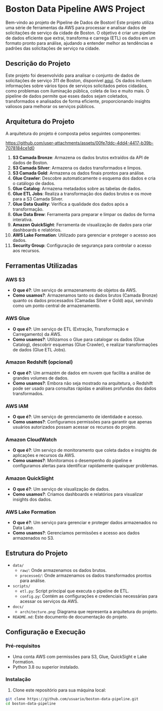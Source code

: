 # Boston Data Pipeline AWS Project

Bem-vindo ao projeto de Pipeline de Dados de Boston! Este projeto utiliza uma série de ferramentas da AWS para processar e analisar dados de solicitações de serviço da cidade de Boston. O objetivo é criar um pipeline de dados eficiente que extrai, transforma e carrega (ETL) os dados em um formato pronto para análise, ajudando a entender melhor as tendências e padrões das solicitações de serviço na cidade.

## Descrição do Projeto

Este projeto foi desenvolvido para analisar o conjunto de dados de solicitações de serviço 311 de Boston, disponível [aqui](https://data.boston.gov/dataset/311-service-requests). Os dados incluem informações sobre vários tipos de serviços solicitados pelos cidadãos, como problemas com iluminação pública, coleta de lixo e muito mais. O pipeline de dados permite que esses dados sejam coletados, transformados e analisados de forma eficiente, proporcionando insights valiosos para melhorar os serviços públicos.

## Arquitetura do Projeto

A arquitetura do projeto é composta pelos seguintes componentes:

https://github.com/user-attachments/assets/00fe7ddc-4dd4-4417-b39b-7078184ce1d0

1. **S3 Camada Bronze**: Armazena os dados brutos extraídos da API de dados de Boston.
2. **S3 Camada Silver**: Armazena os dados transformados e limpos.
3. **S3 Camada Gold**: Armazena os dados finais prontos para análise.
4. **Glue Crawler**: Descobre automaticamente o esquema dos dados e cria o catálogo de dados.
5. **Glue Catalog**: Armazena metadados sobre as tabelas de dados.
6. **Glue ETL Jobs**: Realiza a transformação dos dados brutos e os move para a S3 Camada Silver.
8. **Glue Data Quality**: Verifica a qualidade dos dados após a transformação.
9. **Glue Data Brew**: Ferramenta para preparar e limpar os dados de forma interativa.
10. **Amazon QuickSight**: Ferramenta de visualização de dados para criar dashboards e relatórios.
11. **AWS Lake Formation**: Utilizado para gerenciar e proteger o acesso aos dados.
12. **Security Group**: Configuração de segurança para controlar o acesso aos recursos.

## Ferramentas Utilizadas

### AWS S3
- **O que é?**: Um serviço de armazenamento de objetos da AWS.
- **Como usamos?**: Armazenamos tanto os dados brutos (Camada Bronze) quanto os dados processados (Camadas Silver e Gold) aqui, servindo como um ponto central de armazenamento.

### AWS Glue
- **O que é?**: Um serviço de ETL (Extração, Transformação e Carregamento) da AWS.
- **Como usamos?**: Utilizamos o Glue para catalogar os dados (Glue Catalog), descobrir esquemas (Glue Crawler), e realizar transformações de dados (Glue ETL Jobs).

### Amazon Redshift (opcional)
- **O que é?**: Um armazém de dados em nuvem que facilita a análise de grandes volumes de dados.
- **Como usamos?**: Embora não seja mostrado na arquitetura, o Redshift pode ser usado para consultas rápidas e análises profundas dos dados transformados.


### AWS IAM
- **O que é?**: Um serviço de gerenciamento de identidade e acesso.
- **Como usamos?**: Configuramos permissões para garantir que apenas usuários autorizados possam acessar os recursos do projeto.

### Amazon CloudWatch
- **O que é?**: Um serviço de monitoramento que coleta dados e insights de aplicações e recursos da AWS.
- **Como usamos?**: Monitoramos o desempenho do pipeline e configuramos alertas para identificar rapidamente quaisquer problemas.

### Amazon QuickSight
- **O que é?**: Um serviço de visualização de dados.
- **Como usamos?**: Criamos dashboards e relatórios para visualizar insights dos dados.

### AWS Lake Formation
- **O que é?**: Um serviço para gerenciar e proteger dados armazenados no Data Lake.
- **Como usamos?**: Gerenciamos permissões e acesso aos dados armazenados no S3.

## Estrutura do Projeto

- `data/`
  - `raw/`: Onde armazenamos os dados brutos.
  - `processed/`: Onde armazenamos os dados transformados prontos para análise.
- `scripts/`
  - `etl.py`: Script principal que executa o pipeline de ETL.
  - `config.py`: Contém as configurações e credenciais necessárias para acessar os serviços da AWS.
- `docs/`
  - `architecture.png`: Diagrama que representa a arquitetura do projeto.
- `README.md`: Este documento de documentação do projeto.

## Configuração e Execução

### Pré-requisitos

- Uma conta AWS com permissões para S3, Glue, QuickSight e Lake Formation.
- Python 3.8 ou superior instalado.

### Instalação

1. Clone este repositório para sua máquina local:

```bash
git clone https://github.com/usuario/boston-data-pipeline.git
cd boston-data-pipeline
